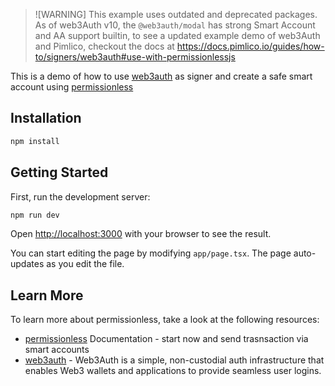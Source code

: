 > ![WARNING]
> This example uses outdated and deprecated packages. As of web3Auth v10, the `@web3auth/modal` has strong Smart Account and AA support builtin, to see a updated example demo of web3Auth and Pimlico, checkout the docs at https://docs.pimlico.io/guides/how-to/signers/web3auth#use-with-permissionlessjs

This is a demo of how to use [web3auth](https://web3auth.io/) as signer and create a safe smart account using [permissionless](https://github.com/pimlicolabs/permissionless.js)

## Installation

```bash
npm install
```

## Getting Started

First, run the development server:

```bash
npm run dev
```

Open [http://localhost:3000](http://localhost:3000) with your browser to see the result.

You can start editing the page by modifying `app/page.tsx`. The page auto-updates as you edit the file.

## Learn More

To learn more about permissionless, take a look at the following resources:

- [permissionless](https://docs.pimlico.io/permissionless) Documentation - start now and send trasnsaction via smart accounts
- [web3auth](https://nextjs.org/learn) - Web3Auth is a simple, non-custodial auth infrastructure that enables Web3 wallets and applications to provide seamless user logins.
